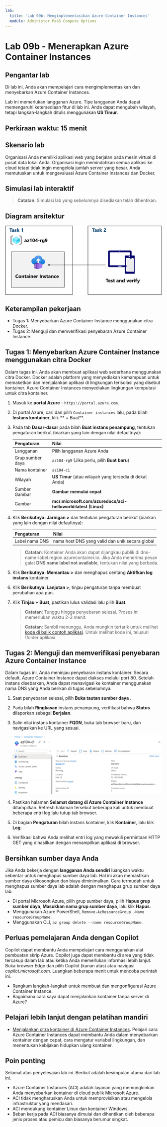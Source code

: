 ```yaml
---
lab:
  title: 'Lab 09b: Mengimplementasikan Azure Container Instances'
  module: Administer PaaS Compute Options
---
```


# Lab 09b - Menerapkan Azure Container Instances

## Pengantar lab

Di lab ini, Anda akan mempelajari cara mengimplementasikan dan menyebarkan Azure Container Instances.

Lab ini memerlukan langganan Azure. Tipe langganan Anda dapat memengaruhi ketersediaan fitur di lab ini. Anda dapat mengubah wilayah, tetapi langkah-langkah ditulis menggunakan **US Timur**.

## Perkiraan waktu: 15 menit

## Skenario lab

Organisasi Anda memiliki aplikasi web yang berjalan pada mesin virtual di pusat data lokal Anda. Organisasi ingin memindahkan semua aplikasi ke cloud tetapi tidak ingin mengelola jumlah server yang besar. Anda memutuskan untuk mengevaluasi Azure Container Instances dan Docker. 

## Simulasi lab interaktif

>**Catatan**: Simulasi lab yang sebelumnya disediakan telah dihentikan.

## Diagram arsitektur

![Diagram tugas.](../media/az104-lab09b-aci-architecture.png)

## Keterampilan pekerjaan

- Tugas 1: Menyebarkan Azure Container Instance menggunakan citra Docker.
- Tugas 2: Menguji dan memverifikasi penyebaran Azure Container Instance.

## Tugas 1: Menyebarkan Azure Container Instance menggunakan citra Docker

Dalam tugas ini, Anda akan membuat aplikasi web sederhana menggunakan citra Docker. Docker adalah platform yang menyediakan kemampuan untuk memaketkan dan menjalankan aplikasi di lingkungan terisolasi yang disebut kontainer. Azure Container Instances menyediakan lingkungan komputasi untuk citra kontainer.

1. Masuk ke **portal Azure** - `https://portal.azure.com`.

1. Di portal Azure, cari dan pilih `Container instances` lalu, pada bilah **Instans kontainer**, klik ** + Buat**.

1. Pada tab **Dasar-dasar** pada bilah **Buat instans penampung**, tentukan pengaturan berikut (biarkan yang lain dengan nilai defaultnya):

    | Pengaturan | Nilai |
    | ---- | ---- |
    | Langganan | Pilih langganan Azure Anda |
    | Grup sumber daya | `az104-rg9` (Jika perlu, pilih **Buat baru**) |
    | Nama kontainer | `az104-c1` |
    | Wilayah | **US Timur** (atau wilayah yang tersedia di dekat Anda)|
    | Sumber Gambar | **Gambar memulai cepat** |
    | Gambar | **mcr.microsoft.com/azuredocs/aci-helloworld:latest (Linux)** |

1. Klik **Berikutnya: Jaringan >** dan tentukan pengaturan berikut (biarkan yang lain dengan nilai defaultnya):

    | Pengaturan | Nilai |
    | --- | --- |
    | Label nama DNS | nama host DNS yang valid dan unik secara global |

    >**Catatan**: Kontainer Anda akan dapat dijangkau publik di dns-name-label.region.azurecontainer.io. Jika Anda menerima pesan galat **DNS name label not available**, tentukan nilai yang berbeda.

1. Klik **Berikutnya: Memantau >** dan menghapus centang **Aktifkan log instans** kontainer. 

1. Klik **Berikutnya: Lanjutan >**, tinjau pengaturan tanpa membuat perubahan apa pun.

1. Klik **Tinjau + Buat**, pastikan lulus validasi lalu pilih **Buat**.

    >**Catatan**: Tunggu hingga penyebaran selesai. Proses ini memerlukan waktu 2-3 menit.

    >**Catatan**: Sambil menunggu, Anda mungkin tertarik untuk melihat [kode di balik contoh aplikasi](https://github.com/Azure-Samples/aci-helloworld). Untuk melihat kode ini, telusuri \\folder aplikasi.

## Tugas 2: Menguji dan memverifikasi penyebaran Azure Container Instance 

Dalam tugas ini, Anda meninjau penyebaran instans kontainer. Secara default, Azure Container Instance dapat diakses melalui port 80. Setelah instans disebarkan, Anda dapat menavigasi ke kontainer menggunakan nama DNS yang Anda berikan di tugas sebelumnya.

1. Saat penyebaran selesai, pilih **Buka tautan sumber daya** .

1. Pada bilah **Ringkasan** instans penampung, verifikasi bahwa **Status** dilaporkan sebagai **Berjalan**.

1. Salin nilai instans kontainer **FQDN**, buka tab browser baru, dan navigasikan ke URL yang sesuai.

     ![Cuplikan layar halaman gambaran umum ACI di portal.](../media/az104-lab09b-aci-overview.png)

1. Pastikan halaman **Selamat datang di Azure Container Instance** ditampilkan. Refresh halaman tersebut beberapa kali untuk membuat beberapa entri log lalu tutup tab browser.  

1. Di bagian **Pengaturan** bilah instans kontainer, klik **Kontainer**, lalu klik **Log**.

1. Verifikasi bahwa Anda melihat entri log yang mewakili permintaan HTTP GET yang dihasilkan dengan menampilkan aplikasi di browser.
   
## Bersihkan sumber daya Anda

Jika Anda bekerja dengan **langganan Anda sendiri** luangkan waktu sebentar untuk menghapus sumber daya lab. Hal ini akan memastikan sumber daya dikosongkan dan biaya diminimalkan. Cara termudah untuk menghapus sumber daya lab adalah dengan menghapus grup sumber daya lab. 

+ Di portal Microsoft Azure, pilih grup sumber daya, pilih **Hapus grup sumber daya**, **Masukkan nama grup sumber daya**, lalu klik **Hapus**.
+ Menggunakan Azure PowerShell, `Remove-AzResourceGroup -Name resourceGroupName`.
+ Menggunakan CLI, `az group delete --name resourceGroupName`.

## Perluas pemelajaran Anda dengan Copilot
Copilot dapat membantu Anda mempelajari cara menggunakan alat pembuatan skrip Azure. Copilot juga dapat membantu di area yang tidak tercakup dalam lab atau ketika Anda memerlukan informasi lebih lanjut. Buka browser Edge dan pilih Copilot (kanan atas) atau navigasi *copilot.microsoft.com*. Luangkan beberapa menit untuk mencoba perintah ini.

+ Rangkum langkah-langkah untuk membuat dan mengonfigurasi Azure Container Instance.
+ Bagaimana cara saya dapat menjalankan kontainer tanpa server di Azure?

## Pelajari lebih lanjut dengan pelatihan mandiri

+ [Menjalankan citra kontainer di Azure Container Instances](https://learn.microsoft.com/training/modules/create-run-container-images-azure-container-instances/). Pelajari cara Azure Container Instances dapat membantu Anda dalam menyebarkan kontainer dengan cepat, cara mengatur variabel lingkungan, dan menentukan kebijakan hidupkan ulang kontainer.

## Poin penting

Selamat atas penyelesaian lab ini. Berikut adalah kesimpulan utama dari lab ini. 

+ Azure Container Instances (ACI) adalah layanan yang memungkinkan Anda menyebarkan kontainer di cloud publik Microsoft Azure.
+ ACI tidak mengharuskan Anda untuk memprovisikan atau mengelola infrastruktur yang mendasari.
+ ACI mendukung kontainer Linux dan kontainer Windows.
+ Beban kerja pada ACI biasanya dimulai dan dihentikan oleh beberapa jenis proses atau pemicu dan biasanya berumur singkat. 

    
